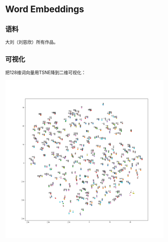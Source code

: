 # Word Embeddings

## 语料
大刘（刘慈欣）所有作品。

## 可视化
把128维词向量用TSNE降到二维可视化：

![image](https://github.com/foamliu/Word-Embeddings/raw/master/embeddings.png)
